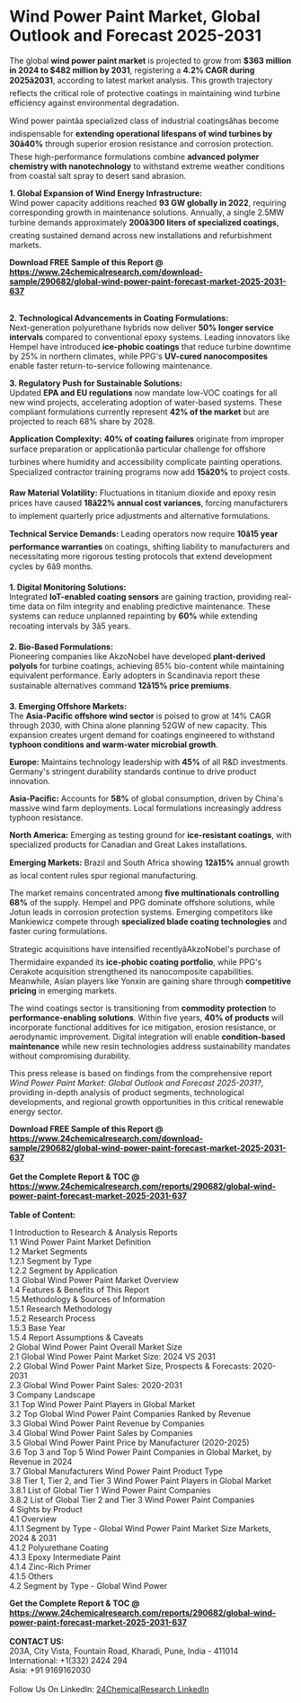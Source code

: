<h1>Wind Power Paint Market, Global Outlook and Forecast 2025-2031</h1><p>The global <strong>wind power paint market</strong> is projected to grow from <strong>$363 million in 2024 to $482 million by 2031</strong>, registering a <strong>4.2% CAGR during 2025â2031</strong>, according to latest market analysis. This growth trajectory reflects the critical role of protective coatings in maintaining wind turbine efficiency against environmental degradation.</p><p>Wind power paintâa specialized class of industrial coatingsâhas become indispensable for <strong>extending operational lifespans of wind turbines by 30â40%</strong> through superior erosion resistance and corrosion protection. These high-performance formulations combine <strong>advanced polymer chemistry with nanotechnology</strong> to withstand extreme weather conditions from coastal salt spray to desert sand abrasion.</p><p><strong>1. Global Expansion of Wind Energy Infrastructure:</strong><br>
Wind power capacity additions reached <strong>93 GW globally in 2022</strong>, requiring corresponding growth in maintenance solutions. Annually, a single 2.5MW turbine demands approximately <strong>200â300 liters of specialized coatings</strong>, creating sustained demand across new installations and refurbishment markets.</p><div><b>Download FREE Sample of this Report @ 
            <a href="https://www.24chemicalresearch.com/download-sample/290682/global-wind-power-paint-forecast-market-2025-2031-637">
            https://www.24chemicalresearch.com/download-sample/290682/global-wind-power-paint-forecast-market-2025-2031-637</a></b></div><br><p><strong>2. Technological Advancements in Coating Formulations:</strong><br>
Next-generation polyurethane hybrids now deliver <strong>50% longer service intervals</strong> compared to conventional epoxy systems. Leading innovators like Hempel have introduced <strong>ice-phobic coatings</strong> that reduce turbine downtime by 25% in northern climates, while PPG's <strong>UV-cured nanocomposites</strong> enable faster return-to-service following maintenance.</p><p><strong>3. Regulatory Push for Sustainable Solutions:</strong><br>
Updated <strong>EPA and EU regulations</strong> now mandate low-VOC coatings for all new wind projects, accelerating adoption of water-based systems. These compliant formulations currently represent <strong>42% of the market</strong> but are projected to reach 68% share by 2028.</p><p><strong>Application Complexity:</strong> <strong>40% of coating failures</strong> originate from improper surface preparation or applicationâa particular challenge for offshore turbines where humidity and accessibility complicate painting operations. Specialized contractor training programs now add <strong>15â20%</strong> to project costs.</p><p><strong>Raw Material Volatility:</strong> Fluctuations in titanium dioxide and epoxy resin prices have caused <strong>18â22% annual cost variances</strong>, forcing manufacturers to implement quarterly price adjustments and alternative formulations.</p><p><strong>Technical Service Demands:</strong> Leading operators now require <strong>10â15 year performance warranties</strong> on coatings, shifting liability to manufacturers and necessitating more rigorous testing protocols that extend development cycles by 6â9 months.</p><p><strong>1. Digital Monitoring Solutions:</strong><br>
Integrated <strong>IoT-enabled coating sensors</strong> are gaining traction, providing real-time data on film integrity and enabling predictive maintenance. These systems can reduce unplanned repainting by <strong>60%</strong> while extending recoating intervals by 3â5 years.</p><p><strong>2. Bio-Based Formulations:</strong><br>
Pioneering companies like AkzoNobel have developed <strong>plant-derived polyols</strong> for turbine coatings, achieving 85% bio-content while maintaining equivalent performance. Early adopters in Scandinavia report these sustainable alternatives command <strong>12â15% price premiums</strong>.</p><p><strong>3. Emerging Offshore Markets:</strong><br>
The <strong>Asia-Pacific offshore wind sector</strong> is poised to grow at 14% CAGR through 2030, with China alone planning 52GW of new capacity. This expansion creates urgent demand for coatings engineered to withstand <strong>typhoon conditions and warm-water microbial growth</strong>.</p><p><strong>Europe:</strong> Maintains technology leadership with <strong>45%</strong> of all R&amp;D investments. Germany's stringent durability standards continue to drive product innovation.</p><p><strong>Asia-Pacific:</strong> Accounts for <strong>58%</strong> of global consumption, driven by China's massive wind farm deployments. Local formulations increasingly address typhoon resistance.</p><p><strong>North America:</strong> Emerging as testing ground for <strong>ice-resistant coatings</strong>, with specialized products for Canadian and Great Lakes installations.</p><p><strong>Emerging Markets:</strong> Brazil and South Africa showing <strong>12â15%</strong> annual growth as local content rules spur regional manufacturing.</p><p>The market remains concentrated among <strong>five multinationals controlling 68%</strong> of the supply. Hempel and PPG dominate offshore solutions, while Jotun leads in corrosion protection systems. Emerging competitors like Mankiewicz compete through <strong>specialized blade coating technologies</strong> and faster curing formulations.</p><p>Strategic acquisitions have intensified recentlyâAkzoNobel's purchase of Thermidaire expanded its <strong>ice-phobic coating portfolio</strong>, while PPG's Cerakote acquisition strengthened its nanocomposite capabilities. Meanwhile, Asian players like Yonxin are gaining share through <strong>competitive pricing</strong> in emerging markets.</p><p>The wind coatings sector is transitioning from <strong>commodity protection</strong> to <strong>performance-enabling solutions</strong>. Within five years, <strong>40% of products</strong> will incorporate functional additives for ice mitigation, erosion resistance, or aerodynamic improvement. Digital integration will enable <strong>condition-based maintenance</strong> while new resin technologies address sustainability mandates without compromising durability.</p><p>This press release is based on findings from the comprehensive report <em>Wind Power Paint Market: Global Outlook and Forecast 2025-2031?</em>, providing in-depth analysis of product segments, technological developments, and regional growth opportunities in this critical renewable energy sector.</p><div><b>Download FREE Sample of this Report @ 
            <a href="https://www.24chemicalresearch.com/download-sample/290682/global-wind-power-paint-forecast-market-2025-2031-637">
            https://www.24chemicalresearch.com/download-sample/290682/global-wind-power-paint-forecast-market-2025-2031-637</a></b></div><br><div><b>Get the Complete Report & TOC @ 
            <a href="https://www.24chemicalresearch.com/reports/290682/global-wind-power-paint-forecast-market-2025-2031-637">
            https://www.24chemicalresearch.com/reports/290682/global-wind-power-paint-forecast-market-2025-2031-637</a></b></div><br>
            <b>Table of Content:</b><p>1 Introduction to Research & Analysis Reports<br />
 1.1 Wind Power Paint Market Definition<br />
 1.2 Market Segments<br />
 1.2.1 Segment by Type<br />
 1.2.2 Segment by Application<br />
 1.3 Global Wind Power Paint Market Overview<br />
 1.4 Features & Benefits of This Report<br />
 1.5 Methodology & Sources of Information<br />
 1.5.1 Research Methodology<br />
 1.5.2 Research Process<br />
 1.5.3 Base Year<br />
 1.5.4 Report Assumptions & Caveats<br />
2 Global Wind Power Paint Overall Market Size<br />
 2.1 Global Wind Power Paint Market Size: 2024 VS 2031<br />
 2.2 Global Wind Power Paint Market Size, Prospects & Forecasts: 2020-2031<br />
 2.3 Global Wind Power Paint Sales: 2020-2031<br />
3 Company Landscape<br />
 3.1 Top Wind Power Paint Players in Global Market<br />
 3.2 Top Global Wind Power Paint Companies Ranked by Revenue<br />
 3.3 Global Wind Power Paint Revenue by Companies<br />
 3.4 Global Wind Power Paint Sales by Companies<br />
 3.5 Global Wind Power Paint Price by Manufacturer (2020-2025)<br />
 3.6 Top 3 and Top 5 Wind Power Paint Companies in Global Market, by Revenue in 2024<br />
 3.7 Global Manufacturers Wind Power Paint Product Type<br />
 3.8 Tier 1, Tier 2, and Tier 3 Wind Power Paint Players in Global Market<br />
 3.8.1 List of Global Tier 1 Wind Power Paint Companies<br />
 3.8.2 List of Global Tier 2 and Tier 3 Wind Power Paint Companies<br />
4 Sights by Product<br />
 4.1 Overview<br />
 4.1.1 Segment by Type - Global Wind Power Paint Market Size Markets, 2024 & 2031<br />
 4.1.2 Polyurethane Coating<br />
 4.1.3 Epoxy Intermediate Paint<br />
 4.1.4 Zinc-Rich Primer<br />
 4.1.5 Others<br />
 4.2 Segment by Type - Global Wind Power </p><div><b>Get the Complete Report & TOC @ 
            <a href="https://www.24chemicalresearch.com/reports/290682/global-wind-power-paint-forecast-market-2025-2031-637">
            https://www.24chemicalresearch.com/reports/290682/global-wind-power-paint-forecast-market-2025-2031-637</a></b></div><br><b>CONTACT US:</b><br>
            203A, City Vista, Fountain Road, Kharadi, Pune, India - 411014<br>
            International: +1(332) 2424 294<br>
            Asia: +91 9169162030 <br><br>
            Follow Us On LinkedIn: <a href="https://www.linkedin.com/company/24chemicalresearch/">24ChemicalResearch LinkedIn</a>